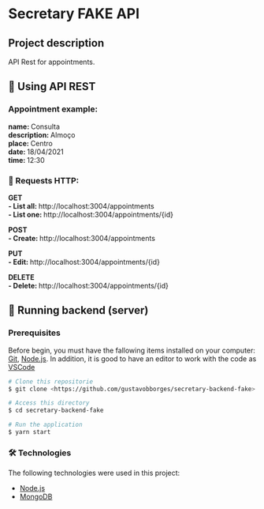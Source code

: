 # Secretary FAKE API

## Project description
<p>API Rest for appointments.</p>

## 🎲 Using API REST

### Appointment example:

<p>
    <b>name: </b>Consulta<br>
    <b>description: </b>Almoço<br>
    <b>place: </b>Centro<br>
    <b>date: </b>18/04/2021<br>
    <b>time: </b>12:30
</p>   

### 🎲 Requests HTTP:

<p>
    <b>GET</b><br>
    <b>- List all: </b>http://localhost:3004/appointments<br>
    <b>- List one: </b>http://localhost:3004/appointments/{id}<br>
</p>
<p>
    <b>POST</b><br>
    <b>- Create: </b>http://localhost:3004/appointments<br>
</p>
<p>
    <b>PUT</b><br>
    <b>- Edit: </b>http://localhost:3004/appointments/{id}<br>
</p>
<p>
    <b>DELETE</b><br>
    <b>- Delete: </b>http://localhost:3004/appointments/{id}<br>
</p>


## 🎲 Running backend (server)

### Prerequisites 

Before begin, you must have the fallowing items installed on your computer: 
[Git](https://git-scm.com), [Node.js](https://nodejs.org/en/).
In addition, it is good to have an editor to work with the code as [VSCode](https://code.visualstudio.com/)

```bash
# Clone this repositorie
$ git clone <https://github.com/gustavobborges/secretary-backend-fake>

# Access this directory
$ cd secretary-backend-fake

# Run the application
$ yarn start

```

### 🛠 Technologies

The following technologies were used in this project:

- [Node.js](https://nodejs.org/en/)
- [MongoDB](https://www.mongodb.com/)
